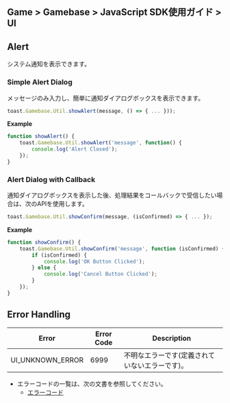 ## Game > Gamebase > JavaScript SDK使用ガイド > UI

## Alert

システム通知を表示できます。<br/>

### Simple Alert Dialog

メッセージのみ入力し、簡単に通知ダイアログボックスを表示できます。

```js
toast.Gamebase.Util.showAlert(message, () => { ... }));
```

**Example**
```js
function showAlert() {
    toast.Gamebase.Util.showAlert('message', function() {
		console.log('Alert Closed');
    });
}
```

### Alert Dialog with Callback

通知ダイアログボックスを表示した後、処理結果をコールバックで受信したい場合は、次のAPIを使用します。

```js
toast.Gamebase.Util.showConfirm(message, (isConfirmed) => { ... });
```

**Example**
```js
function showConfirm() {
    toast.Gamebase.Util.showConfirm('message', function (isConfirmed) {
        if (isConfirmed) {
            console.log('OK Button Clicked');
        } else {
            console.log('Cancel Button Clicked');
        }
    });
}
```

## Error Handling

| Error                                      | Error Code    | Description                                               |
| ------------------------------------------ | ------------- | --------------------------------------------------------- |
| UI\_UNKNOWN\_ERROR                         | 6999          | 不明なエラーです(定義されていないエラーです)。                      |

* エラーコードの一覧は、次の文書を参照してください。
    * [エラーコード](./error-code/#client-sdk)
